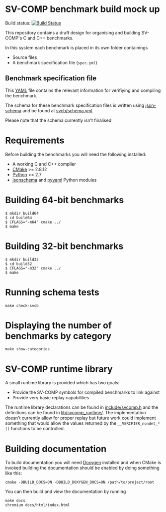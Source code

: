 # SV-COMP benchmark build mock up

Build status: [![Build Status](https://travis-ci.org/delcypher/svcomp-build-mockup.svg?branch=master)](https://travis-ci.org/delcypher/svcomp-build-mockup)

This repository contains a draft design for organising and building
SV-COMP's C and C++ benchmarks.

In this system each benchmark is placed in its own folder containings

* Source files
* A benchmark specification file (``spec.yml``)

## Benchmark specification file

This [YAML](http://www.yaml.org/) file contains the relevant information for
verifiying and compiling the benchmark.

The schema for these benchmark specification files is written using
[json-schema](http://json-schema.org/) and be found at
[svcb/schema.yml](svcb/schema.yml).

Please note that the schema currently isn't finalised

# Requirements

Before building the benchmarks you will need the following installed:

* A working C and C++ compiler
* [CMake](https://cmake.org/) >= 2.8.12
* [Python](https://www.python.org/) >= 2.7
* [jsonschema](https://pypi.python.org/pypi/jsonschema) and [pyyaml](https://pypi.python.org/pypi/PyYAML) Python modules

# Building 64-bit benchmarks

```
$ mkdir build64
$ cd build64
$ CFLAGS="-m64" cmake ../
$ make
```

# Building 32-bit benchmarks

```
$ mkdir build32
$ cd build32
$ CFLAGS="-m32" cmake ../
$ make
```

# Running schema tests

```
make check-svcb
```

# Displaying the number of benchmarks by category

```
make show-categories
```

# SV-COMP runtime library

A small runtime library is provided which has two goals:

* Provide the SV-COMP symbols for compiled benchmarks to link against
* Provide very basic replay capabilities

The runtime library declarations can be found in
[include/svcomp.h](include/svcomp.h) and the definitions can be found in
[lib/svcomp_runtime/](lib/svcomp_runtime). The implementation doesn't currently
allow for proper replay but future work could implement something that would
allow the values returned by the ``__VERIFIER_nondet_*()`` functions to be
controlled.

# Building documentation

To build documentation you will need [Doxygen](www.doxygen.org) installed and when CMake is invoked
building the documentation should be enabled by doing something like this:

```
cmake -DBUILD_DOCS=ON -DBUILD_DOXYGEN_DOCS=ON /path/to/project/root
```

You can then build and view the documentation by running


```
make docs
chromium docs/html/index.html
```

